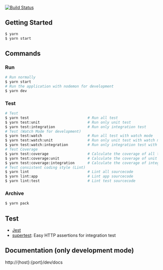 [![Build Status](https://travis-ci.org/jellyboysband/korean-backend.svg?branch=master)](https://travis-ci.org/jellyboysband/korean-backend)
## Getting Started

```zsh
$ yarn
$ yarn start
```

## Commands

### Run

```zsh
# Run normally
$ yarn start
# Run the application with nodemon for development
$ yarn dev
```

### Test

```zsh
# Test
$ yarn test                           # Run all test
$ yarn test:unit                      # Run only unit test
$ yarn test:integration               # Run only integration test
# Test (Watch Mode for development)
$ yarn test:watch                     # Run all test with watch mode
$ yarn test:watch:unit                # Run only unit test with watch mode
$ yarn test:watch:integration         # Run only integration test with watch mode
# Test Coverage
$ yarn test:coverage                  # Calculate the coverage of all test
$ yarn test:coverage:unit             # Calculate the coverage of unit test
$ yarn test:coverage:integration      # Calculate the coverage of integration test
# Test consistent coding style (Lint)
$ yarn lint                           # Lint all sourcecode
$ yarn lint:app                       # Lint app sourcecode
$ yarn lint:test                      # Lint test sourcecode
```

### Archive

```zsh
$ yarn pack
```

## Test

- [Jest](https://github.com/facebook/jest)
- [supertest](https://github.com/visionmedia/supertest): Easy HTTP assertions for integration test

## Documentation (only development mode)

http://{host}:{port}/dev/docs

